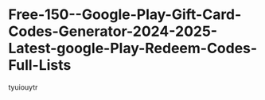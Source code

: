 # Free-150--Google-Play-Gift-Card-Codes-Generator-2024-2025-Latest-google-Play-Redeem-Codes-Full-Lists
tyuiouytr
